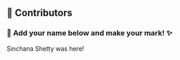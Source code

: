## 👥 Contributors  

### 🎨 **Add your name below and make your mark!** ✨  

Sinchana Shetty was here!

